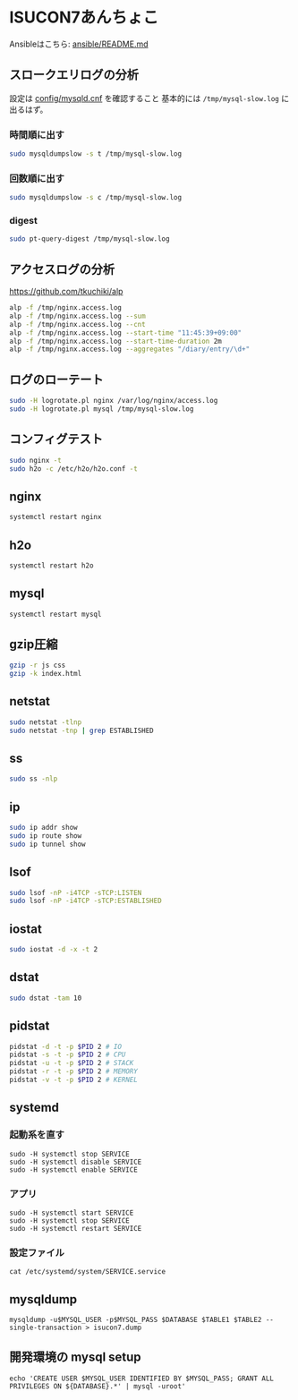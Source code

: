 # ISUCON7あんちょこ

Ansibleはこちら: [ansible/README.md](https://github.com/karupanerura/isucon7-pre/blob/master/ansible/README.md)

## スロークエリログの分析

設定は [config/mysqld.cnf](https://github.com/karupanerura/isucon7-pre/blob/master/config/mysqld.cnf) を確認すること
基本的には `/tmp/mysql-slow.log` に出るはず。

### 時間順に出す

```bash
sudo mysqldumpslow -s t /tmp/mysql-slow.log
```

### 回数順に出す

```bash
sudo mysqldumpslow -s c /tmp/mysql-slow.log
```

### digest

```bash
sudo pt-query-digest /tmp/mysql-slow.log
```

## アクセスログの分析

https://github.com/tkuchiki/alp

```bash
alp -f /tmp/nginx.access.log
alp -f /tmp/nginx.access.log --sum
alp -f /tmp/nginx.access.log --cnt
alp -f /tmp/nginx.access.log --start-time "11:45:39+09:00"
alp -f /tmp/nginx.access.log --start-time-duration 2m
alp -f /tmp/nginx.access.log --aggregates "/diary/entry/\d+"
```

## ログのローテート

```bash
sudo -H logrotate.pl nginx /var/log/nginx/access.log
sudo -H logrotate.pl mysql /tmp/mysql-slow.log
```

## コンフィグテスト

```bash
sudo nginx -t
sudo h2o -c /etc/h2o/h2o.conf -t
```

## nginx

```bash
systemctl restart nginx
```

## h2o

```bash
systemctl restart h2o
```

## mysql

```bash
systemctl restart mysql
```

## gzip圧縮

```bash
gzip -r js css
gzip -k index.html
```

## netstat

```bash
sudo netstat -tlnp
sudo netstat -tnp | grep ESTABLISHED
```

## ss

```bash
sudo ss -nlp
```

## ip

```bash
sudo ip addr show
sudo ip route show
sudo ip tunnel show
```

## lsof

```bash
sudo lsof -nP -i4TCP -sTCP:LISTEN
sudo lsof -nP -i4TCP -sTCP:ESTABLISHED
```

## iostat

```bash
sudo iostat -d -x -t 2
```

## dstat

```bash
sudo dstat -tam 10
```

## pidstat

```bash
pidstat -d -t -p $PID 2 # IO
pidstat -s -t -p $PID 2 # CPU
pidstat -u -t -p $PID 2 # STACK
pidstat -r -t -p $PID 2 # MEMORY
pidstat -v -t -p $PID 2 # KERNEL
```

## systemd
### 起動系を直す

```
sudo -H systemctl stop SERVICE
sudo -H systemctl disable SERVICE
sudo -H systemctl enable SERVICE
```

### アプリ

```
sudo -H systemctl start SERVICE
sudo -H systemctl stop SERVICE
sudo -H systemctl restart SERVICE
```

### 設定ファイル

```
cat /etc/systemd/system/SERVICE.service
```

## mysqldump
```
mysqldump -u$MYSQL_USER -p$MYSQL_PASS $DATABASE $TABLE1 $TABLE2 --single-transaction > isucon7.dump
```

## 開発環境の mysql setup
```
echo 'CREATE USER $MYSQL_USER IDENTIFIED BY $MYSQL_PASS; GRANT ALL PRIVILEGES ON ${DATABASE}.*' | mysql -uroot'
